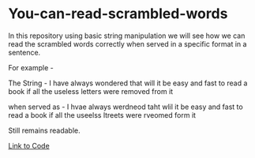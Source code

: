 # You-can-read-scrambled-words

In this repository using basic string manipulation we will see how we can read the scrambled words correctly when served in a specific format in a sentence.

For example - 

The String  - I have always wondered that will it be easy and fast to read a book if all the useless letters were removed from it

when served as - I hvae always werdneod taht wlil it be easy and fast to read a book if all the useelss ltreets were rveomed form it

Still remains readable.

[Link to Code](https://github.com/rashutyagi/You-can-read-scrambled-words/blob/main/Yes_you_can_read_Scrambled_Words.ipynb)
